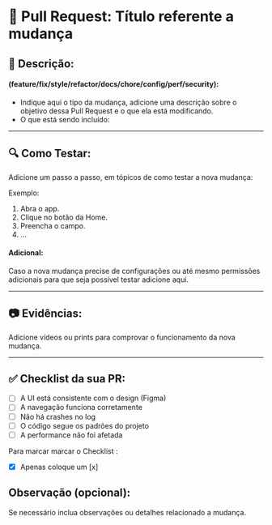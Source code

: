 # :rocket: Pull Request: Título referente a mudança

## :memo: Descrição:

#### (feature/fix/style/refactor/docs/chore/config/perf/security):
- Indique aqui o tipo da mudança, adicione uma descrição sobre o objetivo dessa Pull Request e o que ela está modificando.
- O que está sendo incluído:

---
## :mag: Como Testar:

Adicione um passo a passo, em tópicos de como testar a nova mudança:

Exemplo:

1. Abra o app.
2. Clique no botão da Home.
3. Preencha o campo.
4. ...

#### Adicional:

Caso a nova mudança precise de configurações ou até mesmo permissões adicionais para que seja possível testar adicione aqui.

---

## :camera: Evidências: 

Adicione vídeos ou prints para comprovar o funcionamento da nova mudança.

---

##  :white_check_mark: Checklist da sua PR:

- [ ]  A UI está consistente com o design (Figma)
- [ ]  A navegação funciona corretamente
- [ ]  Não há crashes no log
- [ ]  O código segue os padrões do projeto
- [ ]  A performance não foi afetada

Para marcar marcar o Checklist : 
- [x]  Apenas coloque um [x]

## Observação (opcional):

Se necessário inclua observações ou detalhes relacionado a mudança.
